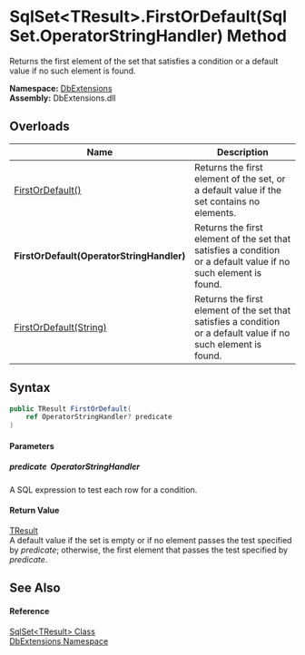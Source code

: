 SqlSet&lt;TResult>.FirstOrDefault(SqlSet.OperatorStringHandler) Method
======================================================================
Returns the first element of the set that satisfies a condition or a default value if no such element is found.
  
**Namespace:** [DbExtensions][1]  
**Assembly:** DbExtensions.dll

Overloads
---------

| Name                                      | Description                                                                                                     |
| ----------------------------------------- | --------------------------------------------------------------------------------------------------------------- |
| [FirstOrDefault()][2]                     | Returns the first element of the set, or a default value if the set contains no elements.                       |
| **FirstOrDefault(OperatorStringHandler)** | Returns the first element of the set that satisfies a condition or a default value if no such element is found. |
| [FirstOrDefault(String)][3]               | Returns the first element of the set that satisfies a condition or a default value if no such element is found. |


Syntax
------

```csharp
public TResult FirstOrDefault(
	ref OperatorStringHandler? predicate
)
```

#### Parameters

##### *predicate*  OperatorStringHandler
A SQL expression to test each row for a condition.

#### Return Value
[TResult][4]  
 A default value if the set is empty or if no element passes the test specified by *predicate*; otherwise, the first element that passes the test specified by *predicate*.

See Also
--------

#### Reference
[SqlSet&lt;TResult> Class][4]  
[DbExtensions Namespace][1]  

[1]: ../README.md
[2]: FirstOrDefault.md
[3]: FirstOrDefault_2.md
[4]: README.md
